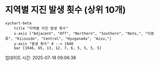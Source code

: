 # 지역별 지진 발생 횟수 (상위 10개)

```mermaid
xychart-beta
    title "지역별 지진 발생 횟수"
    x-axis ["Adjacent", "Off", "Northern", "Southern", "Noto,", "미분류", "Kiisuido", "Central", "Hyuganada", "Aizu,"]
    y-axis "발생 횟수" 0 --> 1948
    bar [1946, 65, 13, 12, 7, 6, 5, 5, 5, 5]
```

업데이트 시간: 2025-07-18 09:06:38
